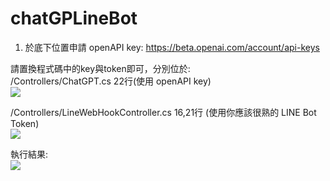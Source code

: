 chatGPLineBot
===
1. 於底下位置申請 openAPI key:
https://beta.openai.com/account/api-keys

請置換程式碼中的key與token即可，分別位於:  
/Controllers/ChatGPT.cs 22行(使用 openAPI key)  
![](https://i.imgur.com/N5k9bNt.png)

/Controllers/LineWebHookController.cs 16,21行 (使用你應該很熟的 LINE Bot Token)  
![](https://i.imgur.com/mynmuCV.png)

執行結果:  
![](https://i.imgur.com/v6Shjgk.png)

